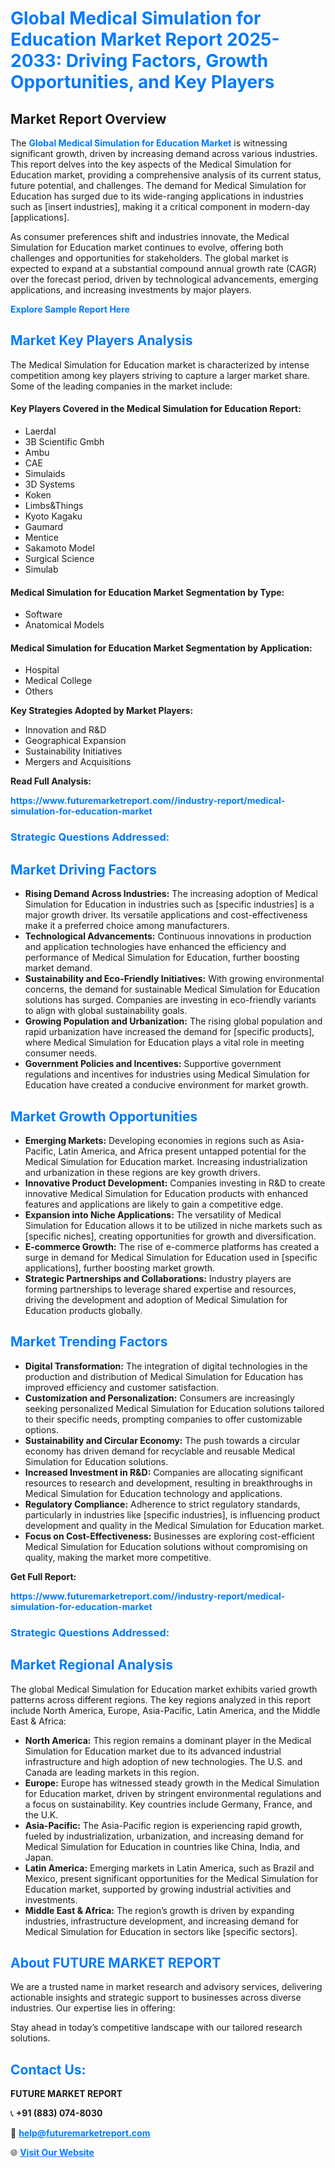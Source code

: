 <h1 style="color: #007BFF;">Global Medical Simulation for Education Market Report 2025-2033: Driving Factors, Growth Opportunities, and Key Players</h1>

<section id="overview">
<h2>Market Report Overview</h2>
<p>The <a href="https://www.futuremarketreport.com//industry-report/medical-simulation-for-education-market" style="color: #007BFF; text-decoration: none;"><strong>Global Medical Simulation for Education Market</strong></a> is witnessing significant growth, driven by increasing demand across various industries. This report delves into the key aspects of the Medical Simulation for Education market, providing a comprehensive analysis of its current status, future potential, and challenges. The demand for Medical Simulation for Education has surged due to its wide-ranging applications in industries such as [insert industries], making it a critical component in modern-day [applications].</p>
<p>As consumer preferences shift and industries innovate, the Medical Simulation for Education market continues to evolve, offering both challenges and opportunities for stakeholders. The global market is expected to expand at a substantial compound annual growth rate (CAGR) over the forecast period, driven by technological advancements, emerging applications, and increasing investments by major players.</p>
</section>

<section id="overview">
<p><a href="https://www.futuremarketreport.com//request-sample/reportId=78564" style="color: #007BFF; text-decoration: none;"><strong>Explore Sample Report Here</strong></a></p>
</section>

<section id="key-players">
<h2 style="color: #007BFF;">Market Key Players Analysis</h2>
<p>The Medical Simulation for Education market is characterized by intense competition among key players striving to capture a larger market share. Some of the leading companies in the market include:</p>
<h4>Key Players Covered in the Medical Simulation for Education Report:</h4>
<ul><li>Laerdal</li><li>3B Scientific Gmbh</li><li>Ambu</li><li>CAE</li><li>Simulaids</li><li>3D Systems</li><li>Koken</li><li>Limbs&amp;Things</li><li>Kyoto Kagaku</li><li>Gaumard</li><li>Mentice</li><li>Sakamoto Model</li><li>Surgical Science</li><li>Simulab</li></ul>
<h4>Medical Simulation for Education Market Segmentation by Type:</h4>
<ul><li>Software</li><li>Anatomical Models</li></ul>

<h4>Medical Simulation for Education Market Segmentation by Application:</h4>
<ul><li>Hospital</li><li>Medical College</li><li>Others</li></ul>
<p><strong>Key Strategies Adopted by Market Players:</strong></p>
<ul>
<li>Innovation and R&D</li>
<li>Geographical Expansion</li>
<li>Sustainability Initiatives</li>
<li>Mergers and Acquisitions</li>
</ul>
</section>

<section>
<p><strong>Read Full Analysis: </strong></p><a href="https://www.futuremarketreport.com//industry-report/medical-simulation-for-education-market" style="color: #007BFF; text-decoration: none;"><strong>https://www.futuremarketreport.com//industry-report/medical-simulation-for-education-market</strong></a>
<h3 style="color: #007BFF;">Strategic Questions Addressed:</h3>
</section>

<section id="driving-factors">
<h2 style="color: #007BFF;">Market Driving Factors</h2>
<ul>
<li><strong>Rising Demand Across Industries:</strong> The increasing adoption of Medical Simulation for Education in industries such as [specific industries] is a major growth driver. Its versatile applications and cost-effectiveness make it a preferred choice among manufacturers.</li>
<li><strong>Technological Advancements:</strong> Continuous innovations in production and application technologies have enhanced the efficiency and performance of Medical Simulation for Education, further boosting market demand.</li>
<li><strong>Sustainability and Eco-Friendly Initiatives:</strong> With growing environmental concerns, the demand for sustainable Medical Simulation for Education solutions has surged. Companies are investing in eco-friendly variants to align with global sustainability goals.</li>
<li><strong>Growing Population and Urbanization:</strong> The rising global population and rapid urbanization have increased the demand for [specific products], where Medical Simulation for Education plays a vital role in meeting consumer needs.</li>
<li><strong>Government Policies and Incentives:</strong> Supportive government regulations and incentives for industries using Medical Simulation for Education have created a conducive environment for market growth.</li>
</ul>
</section>

<section id="growth-opportunities">
<h2 style="color: #007BFF;">Market Growth Opportunities</h2>
<ul>
<li><strong>Emerging Markets:</strong> Developing economies in regions such as Asia-Pacific, Latin America, and Africa present untapped potential for the Medical Simulation for Education market. Increasing industrialization and urbanization in these regions are key growth drivers.</li>
<li><strong>Innovative Product Development:</strong> Companies investing in R&D to create innovative Medical Simulation for Education products with enhanced features and applications are likely to gain a competitive edge.</li>
<li><strong>Expansion into Niche Applications:</strong> The versatility of Medical Simulation for Education allows it to be utilized in niche markets such as [specific niches], creating opportunities for growth and diversification.</li>
<li><strong>E-commerce Growth:</strong> The rise of e-commerce platforms has created a surge in demand for Medical Simulation for Education used in [specific applications], further boosting market growth.</li>
<li><strong>Strategic Partnerships and Collaborations:</strong> Industry players are forming partnerships to leverage shared expertise and resources, driving the development and adoption of Medical Simulation for Education products globally.</li>
</ul>
</section>

<section id="trending-factors">
<h2 style="color: #007BFF;">Market Trending Factors</h2>
<ul>
<li><strong>Digital Transformation:</strong> The integration of digital technologies in the production and distribution of Medical Simulation for Education has improved efficiency and customer satisfaction.</li>
<li><strong>Customization and Personalization:</strong> Consumers are increasingly seeking personalized Medical Simulation for Education solutions tailored to their specific needs, prompting companies to offer customizable options.</li>
<li><strong>Sustainability and Circular Economy:</strong> The push towards a circular economy has driven demand for recyclable and reusable Medical Simulation for Education solutions.</li>
<li><strong>Increased Investment in R&D:</strong> Companies are allocating significant resources to research and development, resulting in breakthroughs in Medical Simulation for Education technology and applications.</li>
<li><strong>Regulatory Compliance:</strong> Adherence to strict regulatory standards, particularly in industries like [specific industries], is influencing product development and quality in the Medical Simulation for Education market.</li>
<li><strong>Focus on Cost-Effectiveness:</strong> Businesses are exploring cost-efficient Medical Simulation for Education solutions without compromising on quality, making the market more competitive.</li>
</ul>
</section>

<section>
<p><strong>Get Full Report: </strong></p><a href="https://www.futuremarketreport.com//industry-report/medical-simulation-for-education-market" style="color: #007BFF; text-decoration: none;"><strong>https://www.futuremarketreport.com//industry-report/medical-simulation-for-education-market</strong></a>
<h3 style="color: #007BFF;">Strategic Questions Addressed:</h3>
</section>


<section id="regional-analysis">
<h2 style="color: #007BFF;">Market Regional Analysis</h2>
<p>The global Medical Simulation for Education market exhibits varied growth patterns across different regions. The key regions analyzed in this report include North America, Europe, Asia-Pacific, Latin America, and the Middle East & Africa:</p>
<ul>
<li><strong>North America:</strong> This region remains a dominant player in the Medical Simulation for Education market due to its advanced industrial infrastructure and high adoption of new technologies. The U.S. and Canada are leading markets in this region.</li>
<li><strong>Europe:</strong> Europe has witnessed steady growth in the Medical Simulation for Education market, driven by stringent environmental regulations and a focus on sustainability. Key countries include Germany, France, and the U.K.</li>
<li><strong>Asia-Pacific:</strong> The Asia-Pacific region is experiencing rapid growth, fueled by industrialization, urbanization, and increasing demand for Medical Simulation for Education in countries like China, India, and Japan.</li>
<li><strong>Latin America:</strong> Emerging markets in Latin America, such as Brazil and Mexico, present significant opportunities for the Medical Simulation for Education market, supported by growing industrial activities and investments.</li>
<li><strong>Middle East & Africa:</strong> The region’s growth is driven by expanding industries, infrastructure development, and increasing demand for Medical Simulation for Education in sectors like [specific sectors].</li>
</ul>
</section>

<footer>
<h2 style="color: #007BFF;">About FUTURE MARKET REPORT</h2>
<p>We are a trusted name in market research and advisory services, delivering actionable insights and strategic support to businesses across diverse industries. Our expertise lies in offering:</p>

<p>Stay ahead in today’s competitive landscape with our tailored research solutions.</p>

<h2 style="color: #007BFF;">Contact Us:</h2>
<p><strong>FUTURE MARKET REPORT</strong></p>
<p>📞 <strong>+91 (883) 074-8030</strong></p>
<p>📧 <strong><a href="mailto:help@futuremarketreport.com" style="color: #007BFF;">help@futuremarketreport.com</a></strong></p>
<p>🌐 <strong><a href="https://www.futuremarketreport.com/" style="color: #007BFF;">Visit Our Website</a></strong></p>
</footer>